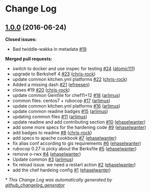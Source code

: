 # Change Log

## [1.0.0](https://github.com/dev-sec/chef-apache-hardening/tree/1.0.0) (2016-06-24)
**Closed issues:**

- Bad twiddle-wakka in metadata [\#19](https://github.com/dev-sec/chef-apache-hardening/issues/19)

**Merged pull requests:**

- switch to docker and use inspec for testing [\#24](https://github.com/dev-sec/chef-apache-hardening/pull/24) ([atomic111](https://github.com/atomic111))
- upgrade to Berkshelf 4 [\#23](https://github.com/dev-sec/chef-apache-hardening/pull/23) ([chris-rock](https://github.com/chris-rock))
- update common kitchen.yml platforms [\#22](https://github.com/dev-sec/chef-apache-hardening/pull/22) ([chris-rock](https://github.com/chris-rock))
- Added a missing dash [\#21](https://github.com/dev-sec/chef-apache-hardening/pull/21) ([efreesen](https://github.com/efreesen))
- closes \#19 [\#20](https://github.com/dev-sec/chef-apache-hardening/pull/20) ([chris-rock](https://github.com/chris-rock))
- update common Gemfile for chef11+12 [\#18](https://github.com/dev-sec/chef-apache-hardening/pull/18) ([arlimus](https://github.com/arlimus))
- common files: centos7 + rubocop [\#17](https://github.com/dev-sec/chef-apache-hardening/pull/17) ([arlimus](https://github.com/arlimus))
- update common kitchen.yml platforms [\#16](https://github.com/dev-sec/chef-apache-hardening/pull/16) ([arlimus](https://github.com/arlimus))
- update common readme badges [\#15](https://github.com/dev-sec/chef-apache-hardening/pull/15) ([arlimus](https://github.com/arlimus))
- updating common files [\#11](https://github.com/dev-sec/chef-apache-hardening/pull/11) ([arlimus](https://github.com/arlimus))
- update readme and add contributing section [\#10](https://github.com/dev-sec/chef-apache-hardening/pull/10) ([ehaselwanter](https://github.com/ehaselwanter))
- add some more specs for the hardening code [\#9](https://github.com/dev-sec/chef-apache-hardening/pull/9) ([ehaselwanter](https://github.com/ehaselwanter))
- add badges to readme [\#8](https://github.com/dev-sec/chef-apache-hardening/pull/8) ([chris-rock](https://github.com/chris-rock))
- add specs to apache cookbook [\#7](https://github.com/dev-sec/chef-apache-hardening/pull/7) ([ehaselwanter](https://github.com/ehaselwanter))
- fix alias conf according to gis requirements [\#6](https://github.com/dev-sec/chef-apache-hardening/pull/6) ([ehaselwanter](https://github.com/ehaselwanter))
- rubocop 0.27 is picky about the Berksfile [\#5](https://github.com/dev-sec/chef-apache-hardening/pull/5) ([ehaselwanter](https://github.com/ehaselwanter))
- remove o-rwx [\#4](https://github.com/dev-sec/chef-apache-hardening/pull/4) ([ehaselwanter](https://github.com/ehaselwanter))
- Update common [\#3](https://github.com/dev-sec/chef-apache-hardening/pull/3) ([arlimus](https://github.com/arlimus))
- fix reload issue. we need a restart action [\#2](https://github.com/dev-sec/chef-apache-hardening/pull/2) ([ehaselwanter](https://github.com/ehaselwanter))
- add the chef hardeing config [\#1](https://github.com/dev-sec/chef-apache-hardening/pull/1) ([ehaselwanter](https://github.com/ehaselwanter))



\* *This Change Log was automatically generated by [github_changelog_generator](https://github.com/skywinder/Github-Changelog-Generator)*
